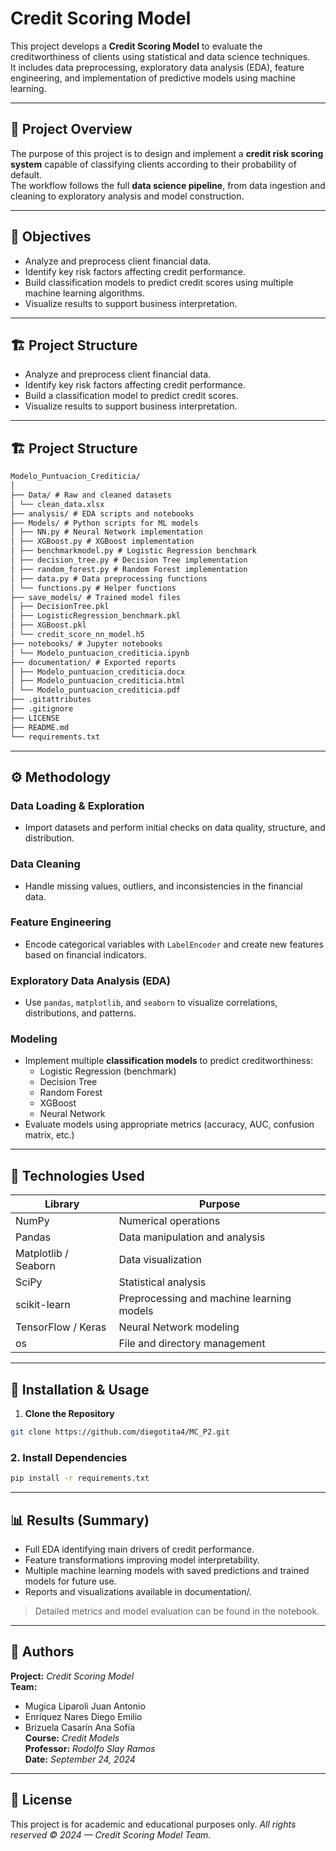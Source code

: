# Credit Scoring Model

This project develops a **Credit Scoring Model** to evaluate the creditworthiness of clients using statistical and data science techniques.  
It includes data preprocessing, exploratory data analysis (EDA), feature engineering, and implementation of predictive models using machine learning.

---

## 🧠 Project Overview

The purpose of this project is to design and implement a **credit risk scoring system** capable of classifying clients according to their probability of default.  
The workflow follows the full **data science pipeline**, from data ingestion and cleaning to exploratory analysis and model construction.

---

## 🎯 Objectives

- Analyze and preprocess client financial data.  
- Identify key risk factors affecting credit performance.  
- Build classification models to predict credit scores using multiple machine learning algorithms.  
- Visualize results to support business interpretation.  

---

## 🏗️ Project Structure

- Analyze and preprocess client financial data.  
- Identify key risk factors affecting credit performance.  
- Build a classification model to predict credit scores.  
- Visualize results to support business interpretation.  

---

## 🏗️ Project Structure

```markdown
Modelo_Puntuacion_Crediticia/
│
├── Data/ # Raw and cleaned datasets
│ └── clean_data.xlsx
├── analysis/ # EDA scripts and notebooks
├── Models/ # Python scripts for ML models
│ ├── NN.py # Neural Network implementation
│ ├── XGBoost.py # XGBoost implementation
│ ├── benchmarkmodel.py # Logistic Regression benchmark
│ ├── decision_tree.py # Decision Tree implementation
│ ├── random_forest.py # Random Forest implementation
│ ├── data.py # Data preprocessing functions
│ └── functions.py # Helper functions
├── save_models/ # Trained model files
│ ├── DecisionTree.pkl
│ ├── LogisticRegression_benchmark.pkl
│ ├── XGBoost.pkl
│ └── credit_score_nn_model.h5
├── notebooks/ # Jupyter notebooks
│ └── Modelo_puntuacion_crediticia.ipynb
├── documentation/ # Exported reports
│ ├── Modelo_puntuacion_crediticia.docx
│ ├── Modelo_puntuacion_crediticia.html
│ └── Modelo_puntuacion_crediticia.pdf
├── .gitattributes
├── .gitignore
├── LICENSE
├── README.md
└── requirements.txt
```

---

## ⚙️ Methodology

### Data Loading & Exploration
- Import datasets and perform initial checks on data quality, structure, and distribution.  

### Data Cleaning
- Handle missing values, outliers, and inconsistencies in the financial data.  

### Feature Engineering
- Encode categorical variables with `LabelEncoder` and create new features based on financial indicators.  

### Exploratory Data Analysis (EDA)
- Use `pandas`, `matplotlib`, and `seaborn` to visualize correlations, distributions, and patterns.  

### Modeling
- Implement multiple **classification models** to predict creditworthiness:
  - Logistic Regression (benchmark)
  - Decision Tree
  - Random Forest
  - XGBoost
  - Neural Network
- Evaluate models using appropriate metrics (accuracy, AUC, confusion matrix, etc.)  

---

## 🧩 Technologies Used

| Library               | Purpose                                    |
|-----------------------|--------------------------------------------|
| NumPy                 | Numerical operations                        |
| Pandas                | Data manipulation and analysis              |
| Matplotlib / Seaborn  | Data visualization                          |
| SciPy                 | Statistical analysis                        |
| scikit-learn          | Preprocessing and machine learning models   |
| TensorFlow / Keras    | Neural Network modeling                     |
| os                    | File and directory management               |

---

## 🚀 Installation & Usage

1. **Clone the Repository**
```bash
git clone https://github.com/diegotita4/MC_P2.git
```

### 2. Install Dependencies
```bash
pip install -r requirements.txt
```

---

## 📊 Results (Summary)
- Full EDA identifying main drivers of credit performance.   
- Feature transformations improving model interpretability.   
- Multiple machine learning models with saved predictions and trained models for future use.   
- Reports and visualizations available in documentation/.   
> Detailed metrics and model evaluation can be found in the notebook.

---

## 👥 Authors
**Project:** _Credit Scoring Model_   
**Team:**  
- Mugica Liparoli Juan Antonio  
- Enríquez Nares Diego Emilio  
- Brizuela Casarín Ana Sofía   
**Course:** _Credit Models_   
**Professor:** _Rodolfo Slay Ramos_   
**Date:** _September 24, 2024_   

---

## 🪪 License
This project is for academic and educational purposes only.
_All rights reserved © 2024 — Credit Scoring Model Team._
